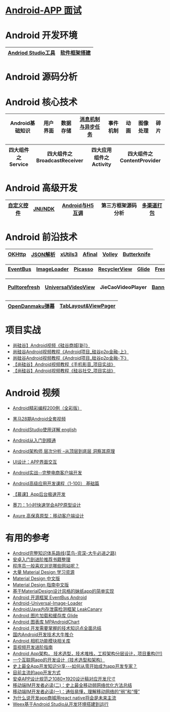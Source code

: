# [Android-APP 面试](https://github.com/stevenli91748/Android-APP/blob/master/interview.md)

# Android 开发环境

[Andriod Studio工具](https://github.com/stevenli91748/Android-APP/blob/master/android%20studio/README.md)|[软件框架搭建](https://github.com/stevenli91748/Android-APP/blob/master/软件框架搭建/README.md)|
---|---|

# Android 源码分析

# Android 核心技术

Android基础知识|用户界面|数据存储|[消息机制与异步任务](https://github.com/stevenli91748/Android-APP/blob/master/Android%20核心技术/消息机制与异步任务/README.md)|事件机制|动画|图像处理|碎片|
---|---|---|---|---|---|---|---|

四大组件之Service|四大组件之BroadcastReceiver|四大应用组件之Activity|四大组件之ContentProvider|
---|---|---|---|






# Android 高级开发

[自定义控件](https://github.com/stevenli91748/Android-APP/blob/master/Android%20高级开发/自定义控件/README.md)|[JNI/NDK](https://github.com/stevenli91748/Android-APP/blob/master/Android%20高级开发/JNI/README.md)|[Android与H5互调](https://github.com/stevenli91748/Android-APP/blob/master/Android%20高级开发/Android与H5互调/README.md)|第三方框架源码分析|[多渠道打包](https://github.com/stevenli91748/Android-APP/blob/master/Android%20高级开发/多渠道打包/README.md)|
---|---|---|---|---|


# Android 前沿技术

[OKHttp](https://github.com/stevenli91748/Android-APP/blob/master/Android%20前沿技术/OKHttp/README.md)|[JSON解析](https://github.com/stevenli91748/Android-APP/blob/master/Android%20前沿技术/JSON解析/README.md)|[xUtils3](https://github.com/stevenli91748/Android-APP/blob/master/Android%20前沿技术/xUtils3/README.md)|[Afinal](https://github.com/stevenli91748/Android-APP/blob/master/Android%20前沿技术/Afinal/README.md)|[Volley](https://github.com/stevenli91748/Android-APP/blob/master/Android%20前沿技术/Volley/README.md)|[Butterknife](https://github.com/stevenli91748/Android-APP/blob/master/Android%20前沿技术/ButterKnife/README.md)|
---|---|---|---|---|---|

[EventBus](https://github.com/stevenli91748/Android-APP/blob/master/Android%20前沿技术/EventBus/README.md)|[ImageLoader](https://github.com/stevenli91748/Android-APP/blob/master/Android%20前沿技术/ImageLoader/README.md)|[Picasso](https://github.com/stevenli91748/Android-APP/blob/master/Android%20前沿技术/Picasso/README.md)|[RecyclerView](https://github.com/stevenli91748/Android-APP/blob/master/Android%20前沿技术/RecyclerView/README.md)|[Glide](https://github.com/stevenli91748/Android-APP/blob/master/Android%20前沿技术/Glide/README.md)|[Fresco](https://github.com/stevenli91748/Android-APP/blob/master/Android%20前沿技术/Fresco/README.md)|
---|---|---|---|---|---|

[Pulltorefresh](https://github.com/stevenli91748/Android-APP/blob/master/Android%20前沿技术/Pulltorefresh/README.md)|[UniversalVideoView](https://github.com/stevenli91748/Android-APP/blob/master/Android%20前沿技术/UniversalVideoView/README.md)|JieCaoVideoPlayer|[Banner](https://github.com/stevenli91748/Android-APP/blob/master/Android%20前沿技术/Banner/README.md)|[CountdownView秒杀](https://www.bilibili.com/video/av22725587?from=search&seid=8198288086289453569)|
---|---|---|---|---|

[OpenDanmaku弹幕](https://github.com/stevenli91748/Android-APP/blob/master/Android%20前沿技术/OpenDanmaku弹幕/README.md)|[TabLayout&ViewPager](https://github.com/stevenli91748/Android-APP/blob/master/Android%20前沿技术/TabLayout%20%26%20ViewPager/README.md)|
---|---|


# 项目实战

* [尚硅谷】Android视频《硅谷商城[新]》](https://www.bilibili.com/video/av22716503?from=search&seid=8198288086289453569)
* [尚硅谷Android视频教程《Android项目_硅谷p2p金融-上》](https://www.bilibili.com/video/av22137478?from=search&seid=15131083738059841392)
* [尚硅谷Android视频教程《Android项目_硅谷p2p金融-下》](https://www.bilibili.com/video/av22715513?from=search&seid=8198288086289453569)
* [【尚硅谷】Android视频教程《手机影音_项目实战》](https://www.bilibili.com/video/av37584711?from=search&seid=8198288086289453569)
* [【尚硅谷】Android视频教程《硅谷社交_项目实战》](https://www.bilibili.com/video/av22717764?from=search&seid=15567584057016235918)



# Android 视频
 * [Android精彩编程200例（全彩版）](https://www.bilibili.com/video/av29765354?p=4)
 * [黑马28期Android全套视频](https://www.bilibili.com/video/av39532802/?spm_id_from=333.788.videocard.3)
 * [AndroidStudio使用详解  english](https://www.bilibili.com/video/av9188991/?spm_id_from=333.788.videocard.2)
 * [Android从入门到精通](https://www.bilibili.com/video/av10253907/?spm_id_from=333.788.videocard.0)
 * [Android架构师 层次分析 –从顶层到底层 洞察其原理](https://www.bilibili.com/video/av59066641/?spm_id_from=333.788.videocard.16)
 * [UI设计：APP界面交互](https://www.bilibili.com/video/av22705245/?spm_id_from=333.788.videocard.0)
 * [Android实战--完整电商客户端开发](https://www.bilibili.com/video/av70747689?from=search&seid=2963375673240411410)
* [Android高级应用开发课程（1-100） 基础篇](https://www.bilibili.com/video/av39735098/?spm_id_from=333.788.videocard.0)


* [【慕课】App后台极速开发](https://www.bilibili.com/video/av5801128?from=search&seid=15205691611360057652)
* [墨刀：1小时快速学会APP原型设计](https://www.bilibili.com/video/av27240308/?spm_id_from=333.788.videocard.4)
* [Axure 高保真原型：移动客户端设计](https://www.bilibili.com/video/av61394269/?spm_id_from=333.788.videocard.4)

# 有用的参考
  * [Android完整知识体系路线(菜鸟-资深-大牛必进之路)](https://blog.csdn.net/whale_kyle/article/details/91400436)
  * [安卓入门到进阶推荐书籍整理](https://pymlovelyq.github.io/2018/09/04/An/)
  * [程序员一般喜欢浏览哪些网站呢？](https://www.zhihu.com/question/283272958/answer/598956527?utm_source=wechat_session&utm_medium=social&utm_oi=991812777480134656)
  * [大量 Material Design 学习资源](https://blog.csdn.net/susan_123456/article/details/51406547)
  * [Material Design 中文版](http://design.1sters.com/)
  * [Material Design 指南中文版](https://www.mdui.org/design/)
  * [基于MaterialDesign设计风格的妹纸app的简单实现](https://www.jianshu.com/p/13eee10aacad)
  * [Android 开源框架 EventBus Android](https://www.oschina.net/p/eventbus-android '主要功能是替代Intent、Handler、BroadCast在Fragment、Activity、Service、线程之间传递消息。他的最牛逼优点是开销小，代码简洁，解耦代码。')
  * [Android-Universal-Image-Loader](https://www.oschina.net/p/android-universal-image-loader '是为了实现异步的网络图片加载，支持多线程异步加载 ')
* [Android/Java内存泄露检测框架 LeakCanary](https://www.oschina.net/p/leakcanary '是 Android 和 Java 内存泄露检测框架')
* [Android 图片加载和缓存库 Glide](https://www.oschina.net/p/glide ' 是一个 Android 上的图片加载和缓存库，其目的是实现平滑的图片列表滚动效果')
* [Android 图表库 MPAndroidChart](https://www.oschina.net/p/mpandroidchart ' MPAndroidChart 是 Android 系统上一款开源的图表库。目前提供线图和饼图，支持选择、缩放和拖放')
* [Android 开发需要掌握的技术知识点全面总结](https://blog.csdn.net/u014804892/article/details/78131708)
* [国内Android开发技术大牛推介](https://blog.csdn.net/weelyy/article/details/78816748)
* [Android 相机功能模块相关库](https://cloud.tencent.com/developer/article/1330896)
* [音视频开发进阶指南](https://www.jianshu.com/p/315227daffa3)
* [Android App架构， 技术选型，技术堆栈，工程架构分层设计，项目重构(!!!)](https://blog.csdn.net/ShareUs/article/details/52665404)
* [一个互联网app的开发设计（技术选型和架构）](https://blog.csdn.net/brycegao321/article/details/51830525)
* [史上最全App开发知识分享---如何从零开始成为app开发专家？](https://blog.csdn.net/ddwendy/article/details/52787792)
* [目前主流的app开发方式](https://blog.csdn.net/zd1007129657/article/details/83781425)
* [安卓APP设计规范之1080*1920设计稿对应开发尺寸](https://blog.csdn.net/xiaoyangsavvy/article/details/70255607)
* [移动端IM开发者必读(二)：史上最全移动弱网络优化方法总结](https://blog.csdn.net/netease_im/article/details/83118279)
* [移动端IM开发者必读(一)：通俗易懂，理解移动网络的“弱”和“慢”](http://yunxin.163.com/blog/52im-1/)
* [为什么说开发app商城用react native将会是未来主流](http://www.slodon.com/news/index.php/2019/01/15/react/)
* [Weex基于Android Studio从开发环境搭建到运行](https://www.imooc.com/article/27042)
